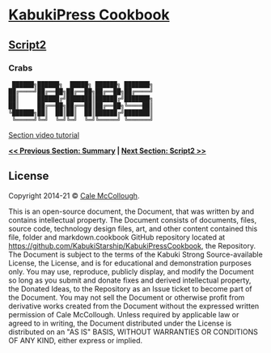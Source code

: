# [KabukiPress Cookbook](../ReadMe.md)

## [Script2](./ReadMe.md)

### Crabs

```AsciiArt
 ██████╗██████╗  █████╗ ██████╗ ███████╗
██╔════╝██╔══██╗██╔══██╗██╔══██╗██╔════╝
██║     ██████╔╝███████║██████╔╝███████╗
██║     ██╔══██╗██╔══██║██╔══██╗╚════██║
╚██████╗██║  ██║██║  ██║██████╔╝███████║
 ╚═════╝╚═╝  ╚═╝╚═╝  ╚═╝╚═════╝ ╚══════╝
```

[Section video tutorial](https://www.youtube.com/channel/UCS2vQG4gUE3vXWV_K9XScQw)

**[<< Previous Section: Summary](./Summary.md) | [Next Section: Script2 >>](../Script2.md)**

## License

Copyright 2014-21 © [Cale McCollough](https://cookingwithcale.org).

This is an open-source document, the Document, that was written by and contains intellectual property. The Document consists of documents, files, source code, technology design files, art, and other content contained this file, folder and markdown.cookbook GitHub repository located at <https://github.com/KabukiStarship/KabukiPressCookbook>, the Repository. The Document is subject to the terms of the Kabuki Strong Source-available License, the License, and is for educational and demonstration purposes only. You may use, reproduce, publicly display, and modify the Document so long as you submit and donate fixes and derived intellectual property, the Donated Ideas, to the Repository as an Issue ticket to become part of the Document. You may not sell the Document or otherwise profit from derivative works created from the Document without the expressed written permission of Cale McCollough. Unless required by applicable law or agreed to in writing, the Document distributed under the License is distributed on an "AS IS" BASIS, WITHOUT WARRANTIES OR CONDITIONS OF ANY KIND, either express or implied.
